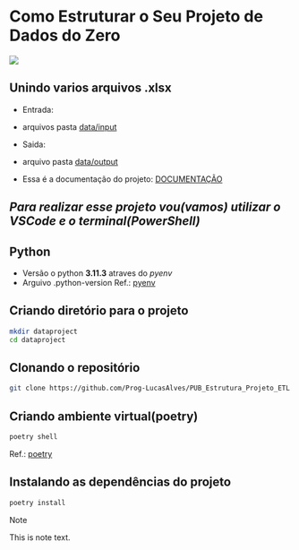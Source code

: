 # Como Estruturar o Seu Projeto de Dados do Zero

![ ](https://github.com/Prog-LucasAlves/Workshop_01/blob/main/image/Projeto.png)

## Unindo varios arquivos .xlsx

- Entrada:
- arquivos pasta [data/input](https://github.com/Prog-LucasAlves/PUB_Estrutura_Projeto_ETL/tree/main/data/input)
- Saida:
- arquivo pasta [data/output](https://github.com/Prog-LucasAlves/PUB_Estrutura_Projeto_ETL/tree/main/data/output)

- Essa é a documentação do projeto: [DOCUMENTAÇÃO](https://prog-lucasalves.github.io/PUB_Estrutura_Projeto_ETL/)
  
## *Para realizar esse projeto vou(vamos) utilizar o VSCode e o terminal(PowerShell)*

## Python

- Versão o python **3.11.3** atraves do *pyenv*
- Arguivo .python-version
Ref.: [pyenv](https://github.com/pyenv/pyenv)
  
## Criando diretório para o projeto

```bash
mkdir dataproject
cd dataproject
```

## Clonando o repositório

```bash
git clone https://github.com/Prog-LucasAlves/PUB_Estrutura_Projeto_ETL
```

## Criando ambiente virtual(poetry)

```bash
poetry shell
```

Ref.: [poetry](https://python-poetry.org/)

## Instalando as dependências do projeto

```bash
poetry install
```

 >[!NOTE]
   >
   >This is note text.
